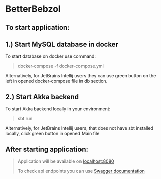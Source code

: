 # BetterBebzol

## To start application:

## 1.) Start MySQL database in docker

To start database on docker use command:
> docker-compose -f docker-compose.yml

Alternatively, for JetBrains Intellij users they can use green button on the left in opened docker-compose file in db section.

## 2.) Start Akka backend

To start Akka backend locally in your environment:
> sbt run

Alternatively, for JetBrains Intellij users, that does not have sbt installed locally, click green button in opened Main file

## After starting application:

> Application will be available on [localhost:8080](http://localhost:8080)
> 
> To check api endpoints you can use [Swagger documentation](http://localhost:8080/swagger-ui.html)